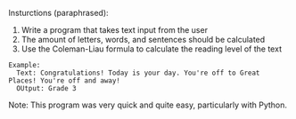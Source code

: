 Insturctions (paraphrased):
1. Write a program that takes text input from the user
2. The amount of letters, words, and sentences should be calculated
3. Use the Coleman-Liau formula to calculate the reading level of the text

```
Example: 
  Text: Congratulations! Today is your day. You're off to Great Places! You're off and away!
  OUtput: Grade 3
```

Note: This program was very quick and quite easy, particularly with Python. 
